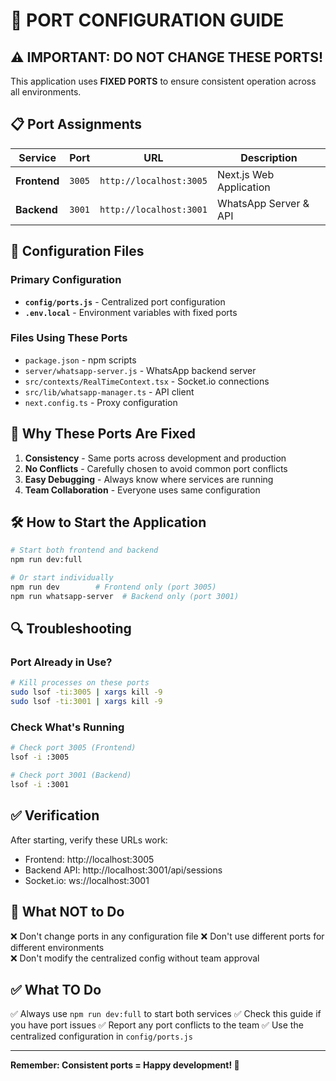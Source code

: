 # 🚀 PORT CONFIGURATION GUIDE

## ⚠️ IMPORTANT: DO NOT CHANGE THESE PORTS!

This application uses **FIXED PORTS** to ensure consistent operation across all environments.

## 📋 Port Assignments

| Service | Port | URL | Description |
|---------|------|-----|-------------|
| **Frontend** | `3005` | `http://localhost:3005` | Next.js Web Application |
| **Backend** | `3001` | `http://localhost:3001` | WhatsApp Server & API |

## 🔧 Configuration Files

### Primary Configuration
- **`config/ports.js`** - Centralized port configuration
- **`.env.local`** - Environment variables with fixed ports

### Files Using These Ports
- `package.json` - npm scripts
- `server/whatsapp-server.js` - WhatsApp backend server
- `src/contexts/RealTimeContext.tsx` - Socket.io connections
- `src/lib/whatsapp-manager.ts` - API client
- `next.config.ts` - Proxy configuration

## 🚨 Why These Ports Are Fixed

1. **Consistency** - Same ports across development and production
2. **No Conflicts** - Carefully chosen to avoid common port conflicts
3. **Easy Debugging** - Always know where services are running
4. **Team Collaboration** - Everyone uses same configuration

## 🛠️ How to Start the Application

```bash
# Start both frontend and backend
npm run dev:full

# Or start individually
npm run dev        # Frontend only (port 3005)
npm run whatsapp-server  # Backend only (port 3001)
```

## 🔍 Troubleshooting

### Port Already in Use?
```bash
# Kill processes on these ports
sudo lsof -ti:3005 | xargs kill -9
sudo lsof -ti:3001 | xargs kill -9
```

### Check What's Running
```bash
# Check port 3005 (Frontend)
lsof -i :3005

# Check port 3001 (Backend)  
lsof -i :3001
```

## ✅ Verification

After starting, verify these URLs work:
- Frontend: http://localhost:3005
- Backend API: http://localhost:3001/api/sessions
- Socket.io: ws://localhost:3001

## 🚫 What NOT to Do

❌ Don't change ports in any configuration file
❌ Don't use different ports for different environments  
❌ Don't modify the centralized config without team approval

## ✅ What TO Do

✅ Always use `npm run dev:full` to start both services
✅ Check this guide if you have port issues
✅ Report any port conflicts to the team
✅ Use the centralized configuration in `config/ports.js`

---

**Remember: Consistent ports = Happy development! 🎉**
